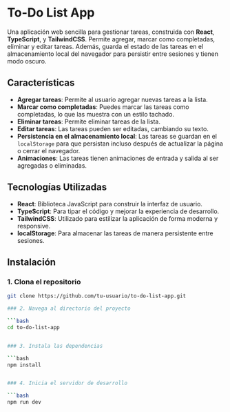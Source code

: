 # To-Do List App

Una aplicación web sencilla para gestionar tareas, construida con **React**, **TypeScript**, y **TailwindCSS**. Permite agregar, marcar como completadas, eliminar y editar tareas. Además, guarda el estado de las tareas en el almacenamiento local del navegador para persistir entre sesiones y tienen modo oscuro.

## Características

- **Agregar tareas**: Permite al usuario agregar nuevas tareas a la lista.
- **Marcar como completadas**: Puedes marcar las tareas como completadas, lo que las muestra con un estilo tachado.
- **Eliminar tareas**: Permite eliminar tareas de la lista.
- **Editar tareas**: Las tareas pueden ser editadas, cambiando su texto.
- **Persistencia en el almacenamiento local**: Las tareas se guardan en el `localStorage` para que persistan incluso después de actualizar la página o cerrar el navegador.
- **Animaciones**: Las tareas tienen animaciones de entrada y salida al ser agregadas o eliminadas.

## Tecnologías Utilizadas

- **React**: Biblioteca JavaScript para construir la interfaz de usuario.
- **TypeScript**: Para tipar el código y mejorar la experiencia de desarrollo.
- **TailwindCSS**: Utilizado para estilizar la aplicación de forma moderna y responsive.
- **localStorage**: Para almacenar las tareas de manera persistente entre sesiones.

## Instalación

### 1. Clona el repositorio

```bash
git clone https://github.com/tu-usuario/to-do-list-app.git

### 2. Navega al directorio del proyecto

```bash
cd to-do-list-app


### 3. Instala las dependencias

```bash
npm install


### 4. Inicia el servidor de desarrollo

```bash
npm run dev
